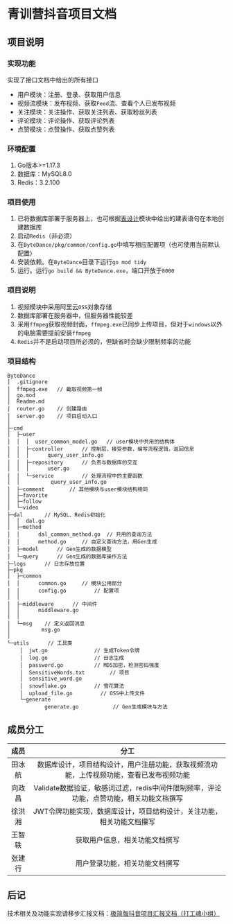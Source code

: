 # 青训营抖音项目文档

## 项目说明

### 实现功能

实现了接口文档中给出的所有接口

+ 用户模块：注册、登录、获取用户信息
+ 视频流模块：发布视频、获取`Feed`流、查看个人已发布视频
+ 关注模块：关注操作、获取关注列表、获取粉丝列表
+ 评论模块：评论操作、获取评论列表
+ 点赞模块：点赞操作、获取点赞列表

### 环境配置

1. Go版本>=1.17.3
2. 数据库：MySQL8.0
3. Redis：3.2.100

### 项目使用

1. 已将数据库部署于服务器上，也可根据[表设计](https://yvrcskowz5.feishu.cn/docs/doccnJpAemQe5YEr9TmIxL2JCXb#表设计)模块中给出的建表语句在本地创建数据库
2. 启动`Redis`（非必须）
3. 在`ByteDance/pkg/common/config.go`中填写相应配置项（也可使用当前默认配置）
4. 安装依赖。在`ByteDance`目录下运行`go mod tidy`
5. 运行。运行`go build && ByteDance.exe`，端口开放于`8000`

### 项目说明

1. 视频模块中采用阿里云`OSS`对象存储
2. 数据库部署在服务器中，但服务器性能较差
3. 采用`ffmpeg`获取视频封面，`ffmpeg.exe`已同步上传项目，但对于`windows`以外的电脑需要提前安装`ffmpeg`
4. `Redis`并不是启动项目所必须的，但缺省时会缺少限制频率的功能

### 项目结构

```
ByteDance
│  .gitignore
│  ffmpeg.exe	// 截取视频第一帧
│  go.mod
│  Readme.md
│  router.go	// 创建路由
│  server.go	// 项目启动入口
│
├─cmd
│  ├─user
│  │  │  user_common_model.go	// user模块中共用的结构体
│  │  ├─controller		// 控制层，接受参数，编写流程逻辑，返回信息
│  │  │      query_user_info.go
│  │  ├─repository		// 负责与数据库的交互
│  │  │      user.go
│  │  └─service			// 处理流程中的主要函数
│  │          query_user_info.go
│  ├─comment		// 其他模块与user模块结构相同
│  ├─favorite
│  ├─follow
│  └─video
├─dal		// MySQL、Redis初始化
│  │  dal.go
│  ├─method
│  │      dal_common_method.go	// 共用的查询方法
│  │      method.go		// 自定义查询方法，用Gen生成
│  ├─model		// Gen生成的数据模型
│  └─query		// Gen生成的数据库操作方法
├─logs		// 日志存放位置
├─pkg
│  ├─common
│  │      common.go		// 模块公用部分
│  │      config.go		    // 配置项
│  │
│  ├─middleware		 // 中间件
│  │      middleware.go
│  │
│  └─msg	// 定义返回消息
│          msg.go
│
└─utils		 // 工具类
    │  jwt.go				// 生成Token令牌
    │  log.go				// 日志生成
    │  password.go			// MD5加密，检测密码强度
    │  SensitiveWords.txt	     // 项目 
    │  sensitive_word.go
    │  snowflake.go			// 雪花算法
    │  upload_file.go		  // OSS中上传文件
    └─generate
            generate.go		      // Gen生成模块与方法
```



## 成员分工

| **成员** |                       **分工**                       |
| :------: |:--------------------------------------------------:|
|  田冰航  |    数据库设计，项目结构设计，用户注册功能，获取视频流功能，上传视频功能，查看已发布视频功能    |
|  向政昌  | Validate数据验证，敏感词过滤，redis中间件限制频率，评论功能，点赞功能，相关功能文档撰写 |
|  徐洪湘  |        JWT令牌功能实现，数据库设计，项目结构设计，关注功能，相关功能文档攥写        |
|  王智轶  |                  获取用户信息，相关功能文档撰写                   |
|  张建行  |                  用户登录功能，相关功能文档撰写                   |

## 后记

技术相关及功能实现请移步汇报文档：[极简版抖音项目汇报文档（打工魂小组）](https://yvrcskowz5.feishu.cn/docs/doccnJpAemQe5YEr9TmIxL2JCXb#)